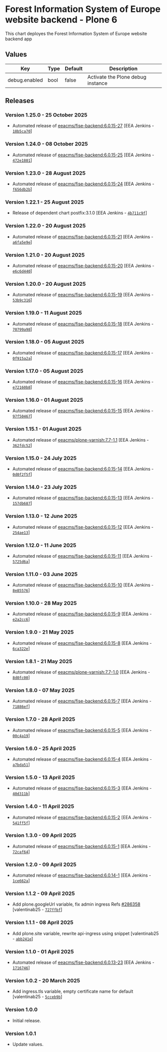 # Forest Information System of Europe website backend - Plone 6

This chart deployes the Forest Information System of Europe website backend app

## Values

| Key           | Type | Default | Description                       |
| ------------- | ---- | ------- | --------------------------------- |
| debug.enabled | bool | false   | Activate the Plone debug instance |

## Releases

### Version 1.25.0 - 25 October 2025
- Automated release of [eeacms/fise-backend:6.0.15-27](https://github.com/eea/fise-backend/releases) [EEA Jenkins - [`18b5ca70`](https://github.com/eea/helm-charts/commit/18b5ca706e8be3d71b5ed487cf4ab1310e6ff226)]

### Version 1.24.0 - 08 October 2025
- Automated release of [eeacms/fise-backend:6.0.15-25](https://github.com/eea/fise-backend/releases) [EEA Jenkins - [`472e1801`](https://github.com/eea/helm-charts/commit/472e1801797682b6393a3c7c64c5f7fddf703ebb)]

### Version 1.23.0 - 28 August 2025
- Automated release of [eeacms/fise-backend:6.0.15-24](https://github.com/eea/fise-backend/releases) [EEA Jenkins - [`f656db2b`](https://github.com/eea/helm-charts/commit/f656db2be01a0116a421a40adc95b0121b19515d)]

### Version 1.22.1 - 25 August 2025
- Release of dependent chart postfix:3.1.0 [EEA Jenkins - [`4b711c9f`](https://github.com/eea/helm-charts/commit/4b711c9f9e430051d173721c710cb21997feba31)]

### Version 1.22.0 - 20 August 2025
- Automated release of [eeacms/fise-backend:6.0.15-21](https://github.com/eea/fise-backend/releases) [EEA Jenkins - [`a6fa5e9e`](https://github.com/eea/helm-charts/commit/a6fa5e9e2c43ede4c7445c555c5473187fc584ed)]

### Version 1.21.0 - 20 August 2025
- Automated release of [eeacms/fise-backend:6.0.15-20](https://github.com/eea/fise-backend/releases) [EEA Jenkins - [`e6c6d440`](https://github.com/eea/helm-charts/commit/e6c6d440d3bb3589229aca547bea28182ae5aa67)]

### Version 1.20.0 - 20 August 2025
- Automated release of [eeacms/fise-backend:6.0.15-19](https://github.com/eea/fise-backend/releases) [EEA Jenkins - [`53b9c316`](https://github.com/eea/helm-charts/commit/53b9c31671eeb4e5eb6e69ed06a816f07626967e)]

### Version 1.19.0 - 11 August 2025
- Automated release of [eeacms/fise-backend:6.0.15-18](https://github.com/eea/fise-backend/releases) [EEA Jenkins - [`70799a98`](https://github.com/eea/helm-charts/commit/70799a98a00500cc9d1c620772bc9640c2424c3b)]

### Version 1.18.0 - 05 August 2025
- Automated release of [eeacms/fise-backend:6.0.15-17](https://github.com/eea/fise-backend/releases) [EEA Jenkins - [`0f915a2a`](https://github.com/eea/helm-charts/commit/0f915a2a6427f7bd07bb8adfa0e7046fba794cdc)]

### Version 1.17.0 - 05 August 2025
- Automated release of [eeacms/fise-backend:6.0.15-16](https://github.com/eea/fise-backend/releases) [EEA Jenkins - [`e72160b8`](https://github.com/eea/helm-charts/commit/e72160b83021da68f4ec37f5204a55782c0722fa)]

### Version 1.16.0 - 01 August 2025
- Automated release of [eeacms/fise-backend:6.0.15-15](https://github.com/eea/fise-backend/releases) [EEA Jenkins - [`97f50467`](https://github.com/eea/helm-charts/commit/97f50467a5ee76a8010d5697d4af70ce3cb12993)]

### Version 1.15.1 - 01 August 2025
- Automated release of [eeacms/plone-varnish:7.7-1.1](https://github.com/eea/plone-varnish/releases) [EEA Jenkins - [`362fdc52`](https://github.com/eea/helm-charts/commit/362fdc52b92e41974aaba0287dd51d1bcb3ba2d0)]

### Version 1.15.0 - 24 July 2025
- Automated release of [eeacms/fise-backend:6.0.15-14](https://github.com/eea/fise-backend/releases) [EEA Jenkins - [`0d0f2f5f`](https://github.com/eea/helm-charts/commit/0d0f2f5f71c049e40cd2916de46bfe38c435bae7)]

### Version 1.14.0 - 23 July 2025
- Automated release of [eeacms/fise-backend:6.0.15-13](https://github.com/eea/fise-backend/releases) [EEA Jenkins - [`157db687`](https://github.com/eea/helm-charts/commit/157db6876a647f8226e3f1cc138a72fef1bf6e70)]

### Version 1.13.0 - 12 June 2025
- Automated release of [eeacms/fise-backend:6.0.15-12](https://github.com/eea/fise-backend/releases) [EEA Jenkins - [`254ae13`](https://github.com/eea/helm-charts/commit/254ae133c536089109cf95f3838130104cadee55)]

### Version 1.12.0 - 11 June 2025
- Automated release of [eeacms/fise-backend:6.0.15-11](https://github.com/eea/fise-backend/releases) [EEA Jenkins - [`5725d6a`](https://github.com/eea/helm-charts/commit/5725d6af02541fddd2972fb3bfd2b45c3d5f80f3)]

### Version 1.11.0 - 03 June 2025
- Automated release of [eeacms/fise-backend:6.0.15-10](https://github.com/eea/fise-backend/releases) [EEA Jenkins - [`8e85576`](https://github.com/eea/helm-charts/commit/8e855769b0866411597448c3ef146814f9b48fde)]

### Version 1.10.0 - 28 May 2025
- Automated release of [eeacms/fise-backend:6.0.15-9](https://github.com/eea/fise-backend/releases) [EEA Jenkins - [`e2a2cc6`](https://github.com/eea/helm-charts/commit/e2a2cc644166f9186ae13289d92ce35045becd3f)]

### Version 1.9.0 - 21 May 2025
- Automated release of [eeacms/fise-backend:6.0.15-8](https://github.com/eea/fise-backend/releases) [EEA Jenkins - [`6ca322e`](https://github.com/eea/helm-charts/commit/6ca322e8ce466a3ee28e32ce7b948a3d29b9b32d)]

### Version 1.8.1 - 21 May 2025
- Automated release of [eeacms/plone-varnish:7.7-1.0](https://github.com/eea/plone-varnish/releases) [EEA Jenkins - [`8d0fc00`](https://github.com/eea/helm-charts/commit/8d0fc009a6b743d7e5d31a92fc488102d1e692b0)]

### Version 1.8.0 - 07 May 2025
- Automated release of [eeacms/fise-backend:6.0.15-7](https://github.com/eea/fise-backend/releases) [EEA Jenkins - [`71886ef`](https://github.com/eea/helm-charts/commit/71886ef42e9bc09b10e2c030e2d1d16fd0559752)]

### Version 1.7.0 - 28 April 2025
- Automated release of [eeacms/fise-backend:6.0.15-5](https://github.com/eea/fise-backend/releases) [EEA Jenkins - [`00c4a19`](https://github.com/eea/helm-charts/commit/00c4a1913b37263a3f0fef5aa36b81f1e1b78837)]

### Version 1.6.0 - 25 April 2025
- Automated release of [eeacms/fise-backend:6.0.15-4](https://github.com/eea/fise-backend/releases) [EEA Jenkins - [`a7bda51`](https://github.com/eea/helm-charts/commit/a7bda5106c2a22e0afa34781ebac3ae7ea0f6c3b)]

### Version 1.5.0 - 13 April 2025
- Automated release of [eeacms/fise-backend:6.0.15-3](https://github.com/eea/fise-backend/releases) [EEA Jenkins - [`40d311b`](https://github.com/eea/helm-charts/commit/40d311bb35b10f36ecce82643bc9a9adadf0d47d)]

### Version 1.4.0 - 11 April 2025
- Automated release of [eeacms/fise-backend:6.0.15-2](https://github.com/eea/fise-backend/releases) [EEA Jenkins - [`541ff5f`](https://github.com/eea/helm-charts/commit/541ff5f3757220de7481220ac68c6e50b872fdd2)]

### Version 1.3.0 - 09 April 2025
- Automated release of [eeacms/fise-backend:6.0.15-1](https://github.com/eea/fise-backend/releases) [EEA Jenkins - [`72caf64`](https://github.com/eea/helm-charts/commit/72caf64deff5c4b255c486614bb3c01a5a05534b)]

### Version 1.2.0 - 09 April 2025
- Automated release of [eeacms/fise-backend:6.0.14-1](https://github.com/eea/fise-backend/releases) [EEA Jenkins - [`1ce662a`](https://github.com/eea/helm-charts/commit/1ce662a7183d41a6828a49ef580428220eebb6cf)]

### Version 1.1.2 - 09 April 2025
- Add plone.googleUrl variable, fix admin ingress Refs [#286358](https://taskman.eionet.europa.eu/issues/286358) [valentinab25 - [`727ffbf`](https://github.com/eea/helm-charts/commit/727ffbf03de5d20de70fe70da7fb4553b0052dc2)]

### Version 1.1.1 - 08 April 2025
- Add plone.site variable, rewrite api-ingress using snippet [valentinab25 - [`abb241e`](https://github.com/eea/helm-charts/commit/abb241e489d9e3c6c3e131e331df9985fbc4fb3a)]

### Version 1.1.0 - 01 April 2025
- Automated release of [eeacms/fise-backend:6.0.13-23](https://github.com/eea/fise-backend/releases) [EEA Jenkins - [`1716746`](https://github.com/eea/helm-charts/commit/1716746e78fef0df4209a1228268bf33a8f70259)]

### Version 1.0.2 - 20 March 2025
- Add ingress.tls variable, empty certificate name for default [valentinab25 - [`5cceb9b`](https://github.com/eea/helm-charts/commit/5cceb9b60d74a9d703476694a250d0cd2a38c252)]

### Version 1.0.0

- Initial release.

### Version 1.0.1

- Update values.
